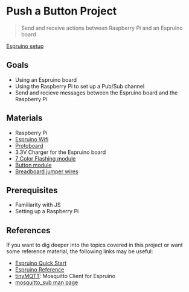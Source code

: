 # Push a Button Project

> Send and receive actions between Raspberry Pi and an Espruino board

[Espruino setup](./espruino.md)

## Goals

- Using an Espruino board
- Using the Raspberry Pi to set up a Pub/Sub channel
- Send and recieve messages between the Espruino board and the Raspberry Pi

## Materials

- Raspberry Pi
- [Espruino Wifi](../../assets/espruino.jpg)
- [Protoboard](../../assets/proto.jpg)
- 3.3V Charger for the Espruino board
- [7 Color Flashing module](https://protosupplies.com/product/7-color-flashing-led-module/)
- [Button module](https://startingelectronics.org/pinout/push-button/)
- [Breadboard jumper wires](https://www.amazon.com/gp/product/B07PLZC26F)

## Prerequisites

- Familiarity with JS
- Setting up a Raspberry Pi

## References

If you want to dig deeper into the topics covered in this project or want some reference material, the following links may be useful:

- [Espruino Quick Start](https://www.espruino.com/Quick+Start+USB)
- [Espruino Reference](https://www.espruino.com/Reference)
- [tinyMQTT](https://www.espruino.com/tinyMQTT): Mosquitto Client for Espruino
- [mosquitto_sub man page](https://mosquitto.org/man/mosquitto_sub-1.html)
